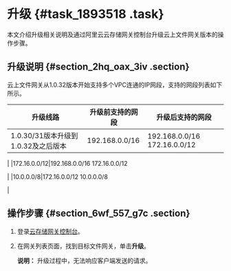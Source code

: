 # 升级 {#task_1893518 .task}

本文介绍升级相关说明及通过阿里云云存储网关控制台升级云上文件网关版本的操作步骤。

## 升级说明 {#section_2hq_oax_3iv .section}

云上文件网关从1.0.32版本开始支持多个VPC连通的IP网段，支持的网段列表如下所示。

|升级线路|升级前支持的网段|升级后支持的网段|
|----|--------|--------|
|1.0.30/31版本升级到1.0.32及之后版本|192.168.0.0/16|192.168.0.0/16 172.16.0.0/12

 |
|172.16.0.0/12|192.168.0.0/16 172.16.0.0/12

 |
|10.0.0.0/8|172.16.0.0/12 10.0.0.0/8

 |

## 操作步骤 {#section_6wf_557_g7c .section}

1.  登录[云存储网关控制台](https://sgwnew.console.aliyun.com/)。
2.  在网关列表页面，找到目标文件网关，单击**升级**。 

    **说明：** 升级过程中，无法响应客户端发送的请求。


